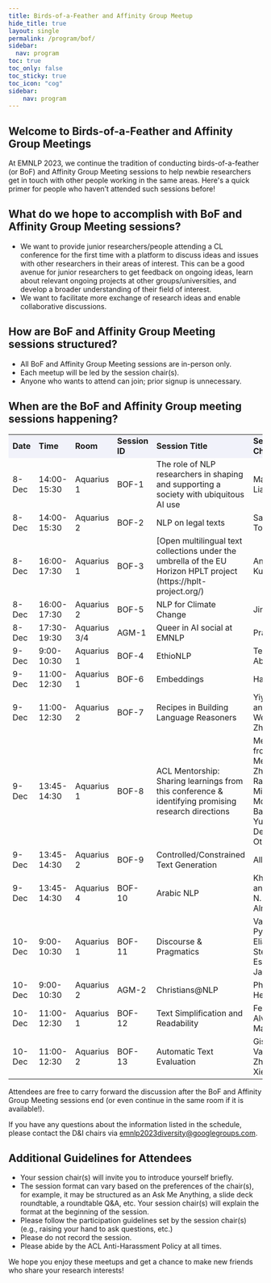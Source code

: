 ```yaml
---
title: Birds-of-a-Feather and Affinity Group Meetup
hide_title: true
layout: single
permalink: /program/bof/
sidebar:
  nav: program
toc: true
toc_only: false
toc_sticky: true
toc_icon: "cog"
sidebar: 
    nav: program
---
```


## Welcome to Birds-of-a-Feather and Affinity Group Meetings

At EMNLP 2023, we continue the tradition of conducting birds-of-a-feather (or BoF) and Affinity Group Meeting sessions to help newbie researchers get in touch with other people working in the same areas. Here's a quick primer for people who haven’t attended such sessions before!

## What do we hope to accomplish with BoF and Affinity Group Meeting sessions?

<ul>
<li>We want to provide junior researchers/people attending a CL conference for the first time with a platform to discuss ideas and issues with other researchers in their areas of interest. This can be a good avenue for junior researchers to get feedback on ongoing ideas, learn about relevant ongoing projects at other groups/universities, and develop a broader understanding of their field of interest.</li>

<li>We want to facilitate more exchange of research ideas and enable collaborative discussions.</li>
</ul>

## How are BoF and Affinity Group Meeting sessions structured?

<ul>
<li>All BoF and Affinity Group Meeting sessions are in-person only.</li>
<li>Each meetup will be led by the session chair(s).</li>
<li>Anyone who wants to attend can join; prior signup is unnecessary.</li>
</ul>

## When are the BoF and Affinity Group meeting sessions happening?


<table>
  <tr style="background-color:#f1f2fa"><td><b>Date</b></td><td><b>Time</b></td><td><b>Room</b></td><td><b> Session   ID</b></td><td><b>Session Title</b></td><td><b>Session Chairs</b></td></tr>
<tr><td>8-Dec</td><td>14:00-15:30</td><td>Aquarius 1</td><td>BOF-1</td><td>The role of NLP researchers in shaping and supporting a society with ubiquitous AI use</td><td>Maria Liakata</td></tr>
<tr><td>8-Dec</td><td>14:00-15:30</td><td>Aquarius 2</td><td>BOF-2</td><td>NLP on legal texts</td><td>Santosh Tokala</td></tr>
<tr><td>8-Dec</td><td>16:00-17:30</td><td>Aquarius 1</td><td>BOF-3</td><td>[Open multilingual text collections under the umbrella of the EU Horizon HPLT project (https://hplt-project.org/)</td><td>Andrey Kutuzov</td></tr>
<tr><td>8-Dec</td><td>16:00-17:30</td><td>Aquarius 2</td><td>BOF-5</td><td>NLP for Climate Change</td><td>Jingwei Ni</td></tr>
<tr><td>8-Dec</td><td>17:30-19:30</td><td>Aquarius 3/4</td><td>AGM-1</td><td>Queer in AI social at EMNLP</td><td>Pranav A</td></tr>
<tr><td>9-Dec</td><td>9:00-10:30</td><td>Aquarius 1</td><td>BOF-4</td><td>EthioNLP</td><td>Teshome Ababu</td></tr>
<tr><td>9-Dec</td><td>11:00-12:30</td><td>Aquarius 1</td><td>BOF-6</td><td>Embeddings</td><td>Han Xiao</td></tr>
<tr><td>9-Dec</td><td>11:00-12:30</td><td>Aquarius 2</td><td>BOF-7</td><td>Recipes in Building Language Reasoners</td><td>Yiyuan Li and Wenting Zhao</td></tr>
<tr><td>9-Dec</td><td>13:45-14:30</td><td>Aquarius 1</td><td>BOF-8</td><td>ACL Mentorship: Sharing learnings from this conference & identifying promising research directions</td><td>Mentors from ACL Mentorship: Zhijing Jin, Rada Mihalcea, Mohit Bansal, Yuntian Deng, and Others</td></tr>
<tr><td>9-Dec</td><td>13:45-14:30</td><td>Aquarius 2</td><td>BOF-9</td><td>Controlled/Constrained Text Generation</td><td>Allen Roush</td></tr>
<tr><td>9-Dec</td><td>13:45-14:30</td><td>Aquarius 4</td><td>BOF-10</td><td>Arabic NLP</td><td>Khalil Mrini and Rawan N. Almatham</td></tr>
<tr><td>10-Dec</td><td>9:00-10:30</td><td>Aquarius 1</td><td>BOF-11</td><td>Discourse & Pragmatics</td><td>Valentina Pyatkin, Elias Stengel-Eskin, and Janet Liu</td></tr>
<tr><td>10-Dec</td><td>9:00-10:30</td><td>Aquarius 2</td><td>AGM-2</td><td>Christians@NLP</td><td>Philipp Heinisch</td></tr>
<tr><td>10-Dec</td><td>11:00-12:30</td><td>Aquarius 1</td><td>BOF-12</td><td>Text Simplification and Readability</td><td>Fernando Alva Manchego</td></tr>
<tr><td>10-Dec</td><td>11:00-12:30</td><td>Aquarius 2</td><td>BOF-13</td><td>Automatic Text Evaluation</td><td>Gisela Vallejo and Zhuohan Xie</td></tr>
</table>

Attendees are free to carry forward the discussion after the BoF and Affinity Group Meeting sessions end (or even continue in the same room if it is available!).


If you have any questions about the information listed in the schedule, please contact the D&I chairs via emnlp2023diversity@googlegroups.com.


## Additional Guidelines for Attendees
<ul>
<li>Your session chair(s) will invite you to introduce yourself briefly.</li>
<li>The session format can vary based on the preferences of the chair(s), for example, it may be structured as an Ask Me Anything, a slide deck roundtable, a roundtable Q&A, etc. Your session chair(s) will explain the format at the beginning of the session.</li>
<li>Please follow the participation guidelines set by the session chair(s) (e.g., raising your hand to ask questions, etc.)</li>
<li>Please do not record the session.</li>
<li>Please abide by the ACL Anti-Harassment Policy at all times.</li>
</ul>

We hope you enjoy these meetups and get a chance to make new friends who share your research interests!
